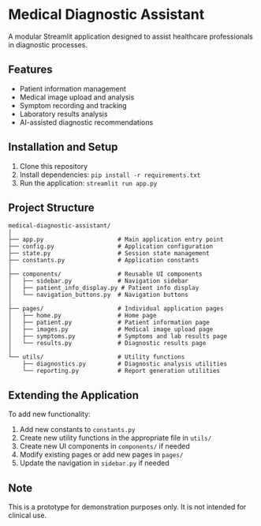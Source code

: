 # Medical Diagnostic Assistant

A modular Streamlit application designed to assist healthcare professionals in diagnostic processes.

## Features

- Patient information management
- Medical image upload and analysis
- Symptom recording and tracking
- Laboratory results analysis
- AI-assisted diagnostic recommendations

## Installation and Setup

1. Clone this repository
2. Install dependencies: `pip install -r requirements.txt`
3. Run the application: `streamlit run app.py`

## Project Structure

```
medical-diagnostic-assistant/
│
├── app.py                     # Main application entry point
├── config.py                  # Application configuration
├── state.py                   # Session state management
├── constants.py               # Application constants
│
├── components/                # Reusable UI components
│   ├── sidebar.py             # Navigation sidebar
│   ├── patient_info_display.py # Patient info display
│   └── navigation_buttons.py  # Navigation buttons
│
├── pages/                     # Individual application pages
│   ├── home.py                # Home page
│   ├── patient.py             # Patient information page
│   ├── images.py              # Medical image upload page
│   ├── symptoms.py            # Symptoms and lab results page
│   └── results.py             # Diagnostic results page
│
└── utils/                     # Utility functions
    ├── diagnostics.py         # Diagnostic analysis utilities
    └── reporting.py           # Report generation utilities
```

## Extending the Application

To add new functionality:

1. Add new constants to `constants.py`
2. Create new utility functions in the appropriate file in `utils/`
3. Create new UI components in `components/` if needed
4. Modify existing pages or add new pages in `pages/`
5. Update the navigation in `sidebar.py` if needed

## Note

This is a prototype for demonstration purposes only. It is not intended for clinical use.
